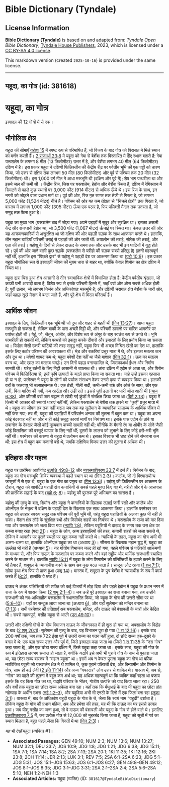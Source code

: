 # Bible Dictionary (Tyndale)

## License Information

**Bible Dictionary (Tyndale)** is based on and adapted from: _Tyndale Open Bible Dictionary_, [Tyndale House Publishers](https://tyndaleopenresources.com/), 2023, which is licensed under a [CC BY-SA 4.0 license](https://creativecommons.org/licenses/by-sa/4.0/legalcode.en).

This markdown version (created `2025-10-16`) is provided under the same license.



--------------------------------

## यहूदा, का गोत्र (id: 381618)

यहूदा, का गोत्र
===============

इस्राएल की 12 गोत्रों में से एक।

भौगोलिक क्षेत्र
---------------

यहूदा की सीमाएँ [यहोशू 15](https://ref.ly/Josh15:1-Josh15:63) में स्पष्ट रूप से परिभाषित हैं, जो विजय के बाद गोत्र को विरासत मे मिले स्थान का वर्णन करती हैं। [2 राजाओं 23:8](https://ref.ly/2Kgs23:8) मे यहूदा को गेबा से बेर्शेबा तक विस्तारित मे दीेए स्थान बताते हैं: गेबा यरूशलेम के लगभग 8 मील (13 किलोमीटर) उत्तर में है, और बेर्शेबा लगभग 40 मील (64 किलोमीटर) दक्षिण में है। इस प्रकार यहूदा ने दक्षिणी फिलिस्तीन की केंद्रीय रीढ़ पर पर्वतीय भूमि की एक पट्टी को धारण किया, जो उत्तर से दक्षिण तक लगभग 50 मील (80 किलोमीटर) और पूर्व से पश्चिम तक 20 मील (32 किलोमीटर) थी। इस 1,000 वर्ग मील मे आधा मरूभूमि थी (दक्षिण और पूर्व में); शेष भाग पत्थरीला था और इसमे जल की कमी थी । केंद्रीय रिज, जिस पर यरूशलेम, हेब्रोन और बेर्शेबा स्थित हैं, दक्षिण में रेगिस्तान में सिमटने से पहले कुछ स्थानों पर 3,000 फीट (914 मीटर) से अधिक ऊँचे थे। इस रिज के साथ, इन नगरों को जोड़ने वाला प्रधान मार्ग था। पूर्व की ओर, रिज मृत सागर तक तेजी से गिरता है, जो लगभग 5,000 फीट (1,524 मीटर) नीचे है। पश्चिम की ओर यह कम तीव्रता से "निचले क्षेत्रों" तक गिरता है, जो वास्तव में लगभग 1,000 फीट (305 मीटर) ऊँचा एक पठार है, फिर पलिश्ती मैदान तक उतरता है, जो समुद्र तक फैला हुआ है।

यहूदा का मुख्य भाग (यरूशलेम बाद में जोड़ा गया) अपने पहाड़ों में सुदूर और सुरक्षित था। इसका असली केंद्र और राजधानी हेब्रोन था, जो 3,500 फीट (1,067 मीटर) ऊँचाई पर स्थित था। केवल उत्तर की ओर यह आक्रमणकारियों से असुरक्षित था जो दक्षिण की ओर पहाड़ी सड़क के साथ आक्रमण करते थे। हालांकि, तीन महान घाटियाँ पश्चिमी तराई से पहाड़ों की ओर जाती थीं: अयालोन की तराई, सोरेक की तराई, और एला की तराई। यहोशू के दिनों से लेकर दाऊद के समय तक और उसके बाद भी इन घाटियों में युद्ध होते रहे। पूर्व की ओर जाने वाली कुछ सड़कें (यरूशलेम से यरीहो की सड़क सबसे प्रसिद्ध है) इतनी महत्वपूर्ण नहीं थीं, हालांकि इस “पिछले द्वार” से यहोशू ने पहाड़ी देश पर आक्रमण किया था ([यहो 10:9](https://ref.ly/Josh10:9))। इस प्रकार यहूदा भौगोलिक रूप से इस्राएली जीवन की मुख्य धारा से बाहर था, क्योंकि केवल शिमोन का क्षेत्र दक्षिण में स्थित था।

यहूदा द्वारा घिरा हुआ क्षेत्र आसानी से तीन स्वाभाविक क्षेत्रों में विभाजित होता है: केंद्रीय पर्वतीय श्रृंखला, जो काफी घनी आबादी वाला है, विशेष रूप से इसके पश्चिमी हिस्से में, जहाँ वर्षा और ओस सबसे अधिक होती है; पूर्वी ढलान, जो लगभग निर्जन और अधिकांशतः मरूभूमि है; और दक्षिणी चरागाह क्षेत्र बेर्शेबा के चारों ओर, जहाँ पहाड़ सूखे मैदान में बदल जाते हैं, और पूरे क्षेत्र में विरल बस्तियाँ हैं।

आर्थिक जीवन
-----------

इस्राएल के लिए, फिलिस्तीन एक भूमि थी जो दूध और शहद से बहती थी ([गिन 13:27](https://ref.ly/Num13:27))। आधा यहूदा मरूभूमि हो सकता है, लेकिन बाकी के पास अच्छी मिट्टी थी, और पश्चिमी ढलानों पर बारिश आमतौर पर पर्याप्त होती थी। गेहूं, जौ, जैतून, अंजीर, और विशेष रूप से अंगूर के बाग़ स्वतंत्र रूप से उगते थे। भूमि पत्थरीली हो सकती थी, लेकिन पत्थरों को इकट्ठा करके दीवारों और इमारतों के लिए प्रयोग किया जा सकता था। यिज्रेल जैसी उत्तरी घाटियों की तरह समृद्ध नहीं, यहूदा फिर भी अच्छा मिश्रित खेती का देश था, हालांकि इसके लिए कठोर परिश्रम की आवश्यकता थी। भेड़ और बकरियां प्रचुर मात्रा में थे, और इसका मतलब ऊन और दूध था। मवेशी शायद कम थे; यहूदा मवेशी देश नहीं था जैसे बाशान ([गिन 32:1](https://ref.ly/Num32:1))। ऊन का मतलब वस्त्र था, और खाल का मतलब चमड़े। उन दिनों पहाड़ वनाच्छादित थे, जिसकाअर्थ ईंधन और निर्माण सामग्री थी। घरेलू बर्तनों के लिए मिट्टी आसानी से उपलब्ध थी। तांबा दक्षिण में एदोम से आता था, और यिरोन पश्चिम में फिलिस्तिया से; इन्हें कृषि उत्पादों के बदले प्राप्त किया जा सकता था। चाहे उन्हें इसका एहसास हो या न हो, परमेश्वर ने यहूदा के लोगों को पर्याप्त संसाधन देकर उनसे कृपा से व्यवहार किया था। हालकी वहाँ के जलवायु भी उत्साहजनक थे : एक ठंडी, गीली सर्दी, कभी\-कभी बर्फ और ओले के साथ, और एक लंबी, बिना बारिश की गर्मी, कम आर्द्रता और ठंडी राते। इससे पूर्वी ढलानों पर भारी ओस आती थी ([न्याय 6:38](https://ref.ly/Judg6:38)), और कीमती वर्षा जल चट्टान से खोदी गई कुंडों में संरक्षित किया जाता था ([यिर्म 2:13](https://ref.ly/Jer2:13))। यहूदा में किसी भी आकार की स्थायी धाराएं नहीं थीं, लेकिन यरूशलेम से बेर्शेबा तक झरने या "कुएं" प्रचुर मात्रा में थे। यहूदा का जीवन तब तक नहीं बदला जब तक वह सुलैमान के व्यापारिक साम्राज्य के आर्थिक जीवन में नहीं फंस गया; तब भी, यहूदा की पहाड़ियों में परिवर्तन अन्यत्र की तुलना में बहुत कम था। यहूदा का अपना कोई बंदरगाह नहीं था और न ही कोई समृद्ध कारवां मार्गों पर नियंत्रण था। इसके पास एदोम के तांबे या लबानोन के देवदार जैसी कोई मूल्यवान कच्ची सामग्री नहीं थी; फीनीके के बैंगनी रंग या ओपीर के सोने जैसी कोई विलासिता की वस्तुएं व्यापार के लिए नहीं थीं; दूसरों के लालच को लुभाने के लिए कोई हरी\-भरी भूमि नहीं थी। परमेश्वर की करुणा से यहूदा मे प्रलोभन कम थे। इसका विश्वास भी भ्रष्ट होने की संभावना कम थी: इस क्षेत्र में बहुत कम कनानी बसे थे, जबकि दक्षिणिय विजय उत्तर की तुलना में अधिक थी।

इतिहास और महत्व
---------------

यहूदा पर प्रारंभिक आशीर्वाद [उत्पत्ति 49:8–12](https://ref.ly/Gen49:8-Gen49:12) और [व्यवस्थाविवरण 33:7](https://ref.ly/Deut33:7) में दर्ज हैं। निर्गमन के बाद, यहूदा का गोत्र मरूभूमि शिविर व्यवस्था में पहले स्थान पर था ([गिन 2:3](https://ref.ly/Num2:3))। कालेब, जो दो विश्वासयोग्य जासूसों में से एक थे, यहूदा के एक गोत्र का प्रमुख था ([गिन 13:6](https://ref.ly/Num13:6))। यहोशू की फिलिस्तीन पर आक्रमण के दौरान, यहूदा को आवंटित पहाड़ी क्षेत्र कनानियों से सबसे पहले मुक्त किए गए थे, यरीहो और ऐ के आसपास की प्रारंभिक लड़ाई के बाद ([यहो 6](https://ref.ly/Josh6:1-Josh6:27); [8](https://ref.ly/Josh8:1-Josh8:35))। यहोशू की पुस्तक पूरे अभियान का सारांश है।

यहोशू की मृत्यु के बाद, शिमोन और यहूदा ने कनानियों के खिलाफ लड़ाई जारी रखी और कालेब और ओत्नीएल के नेतृत्व में दक्षिण के पहाड़ी देश के खिलाफ एक साथ आक्रमण किया। हालांकि परमेश्वर का यहूदा को उपहार स्वरूप समुद्र तक पश्चिम की पूरी भूमि थी, परंतु यहूदा पहाड़ियों के अलावा कुछ भी नहीं ले सका। मैदान क्षेत्र लोहे के सुरक्षित रथों और किलेबंद शहरों का नियंत्रण थे। यरूशलेम के राजा को मार दिया गया और यरूशलेम को जला दिया गया ([न्यायि 1:8](https://ref.ly/Judg1:8)), लेकिन यबूसियों ने दाऊद के समय तक उस क्षेत्र पर कब्जा बनाए रखा (पद्य [21](https://ref.ly/Judg1:21))। यहूदा के लोग, अन्य इस्राएलियों की तरह, कनानी शहरों को जला सकते थे, लेकिन वे आमतौर पर पुराने स्थलों पर खुद कब्जा नहीं करते थे। न्यायियों के तहत, यहूदा का गोत्र अभी भी अलग\-थलग था, हालांकि ओत्नीएल यहूदा का था (अध्याय [3](https://ref.ly/Judg3:1-Judg3:31))। सीसरा के खिलाफ महान युद्ध में, यहूदा का उल्लेख भी नहीं है (अध्याय [5](https://ref.ly/Judg5:1-Judg5:31))। यह गोत्रीय विभाजन जल्द ही खो गया, पहले पश्चिम से पलिश्ती आक्रमणों के माध्यम से, और फिर दाऊद के यरूशलेम पर कब्जा करने और वहां राष्ट्रीय और धार्मिक राजधानी स्थापित करने के माध्यम से। हालांकि [न्यायि 15:11](https://ref.ly/Judg15:11) में यहूदा के लोग शिमशोन को पलिश्तियों के हवाले करने के लिए भी तैयार हैं, शमूएल के न्यायाधीश बनने के साथ सब कुछ बदल जाता है। सन्दूक लौट आया ([1 शमू 7:1](https://ref.ly/1Sam7:1)); खोया हुआ क्षेत्र फिर से प्राप्त हुआ (पद्य [14](https://ref.ly/1Sam7:14))। वास्तव में, शमूएल के पुत्र बेर्शेबा में न्यायाधीश के रूप में कार्य करते हैं ([8:2](https://ref.ly/1Sam8:2)), हालांकि वे भ्रष्ट हैं।

दाऊद ने अंततः पलिश्तियों की शक्ति को कई विजयों में तोड़ दिया और पहले हेब्रोन में यहूदा के प्रधान नगर में राजा के रूप में शासन किया ([2 शमू 2:1–4](https://ref.ly/2Sam2:1-2Sam2:4))। जब उन्हें पूरे इस्राएल का राजा बनाया गया, तब उन्होंने राजधानी को नव\-अधिग्रहीत यरूशलेम में स्थानांतरित किया, जो यहूदा के गोत्र की उत्तरी सीमा पर था ([5:6–10](https://ref.ly/2Sam5:6-2Sam5:10))। यहाँ पर सन्दूक लाया जाना था (अध्याय [6](https://ref.ly/2Sam6:1-2Sam6:23)), और यहाँ सुलैमान को मन्दिर बनाना था ([7:13](https://ref.ly/2Sam7:13))। सभी परमेश्वर की प्रतिज्ञाएँ अब यरूशलेम, मन्दिर, और दाऊद की वंशावली के चारों ओर केंद्रित थी। सबसे महत्वपूर्ण, मसीह यहूदा से आएंगे ([उत 49:10](https://ref.ly/Gen49:10))।

उत्तरी और दक्षिणी गोत्रों के बीच विभाजन दाऊद के जीवनकाल में ही शुरू हो गया था, अबशालोम के विद्रोह के बाद ([2 शमू 20:1](https://ref.ly/2Sam20:1)); सुलैमान की मृत्यु के बाद, यह विभाजन पूरा हो गया ([1 रा 12:16](https://ref.ly/1Kgs12:16))। इसके बाद 200 वर्षों तक, जब तक 722 ईसा पूर्व में उत्तरी राज्य का पतन नहीं हुआ, दो छोटे राज्य एक\-दूसरे के बगल में थे: एक बड़ा राज्य उत्तर और पूर्व में, जिसे इस्राएल कहा जाता था (जिसे [1 रा 11:35](https://ref.ly/1Kgs11:35) के “दस गोत्र” कहा जाता है), और एक छोटा राज्य दक्षिण में, जिसे यहूदा कहा जाता था। इसके साथ, यहूदा की गोत्र के रूप में इतिहास लगभग समाप्त हो जाता है, क्योंकि यद्यपि इसे अभी भी पुराने गोत्र के नाम से पुकारा जाता था, यह छोटा राज्य वास्तव में “महान यहूदा” था। इसमें अब न केवल पुराना यहूदा का गोत्र था बल्कि नवविजित यबूसी जो यरूशलेम क्षेत्र मे थे शामिल थे, कुछ पुराने पलिश्ती देश, और बिन्यामीन और शिमोन के गोत्र, साथ ही कई लेवी ([2 इति 11:14](https://ref.ly/2Chr11:14)) और अन्य “वफादार” लोग उत्तर से शामिल थे। वास्तव में, अब से, “गोत्र” का पहले की तुलना में बहुत कम अर्थ था; यह अधिक महत्वपूर्ण था कि व्यक्ति कहाँ रहता था बजाय इसके कि वह किस गोत्र का था, यद्यपि परिवार के भीतर, गोत्रीय उत्पत्ति को याद किया जाता रहा। 250 और वर्षों तक यहूदा का छोटा राज्य अकेला बना रहा। यहाँ तक कि बँधुआई के बाद भी यहूदा का छोटा प्रांत नहेम्याह के अधीन उभरा ([नहे 1:2–3](https://ref.ly/Neh1:2-Neh1:3)), और यहूदिया अभी भी एनटी के दिनों में एक जिला बना रहा ([लूका 3:1](https://ref.ly/Luke3:1))। वास्तव में, बाद के अधिकांश यहूदी यहूदा के गोत्र के थे, जैसा कि स्वयं नाम “यहूदी” दर्शाता है। लेकिन यहूदा के गोत्र की प्रधान महिमा, अब और हमेशा की तरह, यह थी कि दाऊद का घर इससे उत्पन्न हुआ। जब यीशु मसीह का जन्म हुआ, तो वे दाऊद की वंशावली और यहूदा के गोत्र से होने वाले थे। इसलिए [प्रकाशितवाक्य 7:5](https://ref.ly/Rev7:5) में, जब प्रत्येक गोत्र से 12,000 को मुहरबंद किया जाता है, यहूदा को सूची में गर्व का स्थान मिलता है, बहुत पहले,जैसा कि गिनती में था ([गिन 2:3](https://ref.ly/Num2:3))।

*यह भी देखें* यहूदा (व्यक्ति) \#1। 

* **Associated Passages:** GEN 49:10; NUM 2:3; NUM 13:6; NUM 13:27; NUM 32:1; DEU 33:7; JOS 10:9; JDG 1:8; JDG 1:21; JDG 6:38; JDG 15:11; 1SA 7:1; 1SA 7:14; 1SA 8:2; 2SA 7:13; 2SA 20:1; 1KI 11:35; 1KI 12:16; 2KI 23:8; 2CH 11:14; JER 2:13; LUK 3:1; REV 7:5; 2SA 6:1–2SA 6:23; JDG 5:1–JDG 5:31; JOS 15:1–JOS 15:63; JOS 6:1–JOS 6:27; GEN 49:8–GEN 49:12; JOS 8:1–JOS 8:35; JDG 3:1–JDG 3:31; 2SA 2:1–2SA 2:4; 2SA 5:6–2SA 5:10; NEH 1:2–NEH 1:3
* **Associated Articles:** यहूदा (व्यक्ति) (ID: `381617@TyndaleBibleDictionary`)

